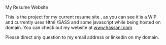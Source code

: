 My Resume Website

This is the project for my current resume site , as you can see it is a WIP and currently uses Html /SASS and some javascript while being hosted on domain. You can check out my website at www.hassanl.com

Please direct any question to my email address or linkedin on my domain.
